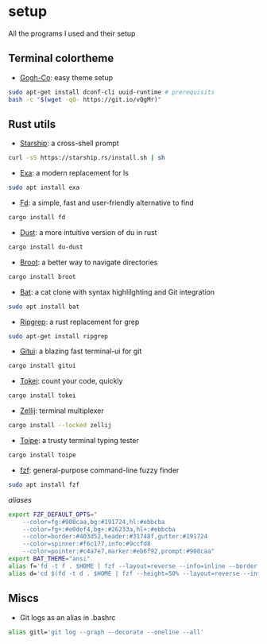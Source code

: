 # setup
All the programs I used and their setup

## Terminal colortheme
- [Gogh-Co](https://github.com/Gogh-Co/Gogh): easy theme setup
```bash
sudo apt-get install dconf-cli uuid-runtime # prerequisits
bash -c "$(wget -qO- https://git.io/vQgMr)"
```

## Rust utils
- [Starship](https://starship.rs/): a cross-shell prompt
```bash
curl -sS https://starship.rs/install.sh | sh
```
- [Exa](https://the.exa.website/): a modern replacement for ls
```bash
sudo apt install exa
```
- [Fd](https://github.com/sharkdp/fd): a simple, fast and user-friendly alternative to find
```bash
cargo install fd
```
- [Dust](https://github.com/bootandy/dust): a more intuitive version of du in rust
```bash
cargo install du-dust
```
- [Broot](https://github.com/Canop/broot): a better way to navigate directories
```bash
cargo install broot
```
- [Bat](https://github.com/sharkdp/bat): a cat clone with syntax highlilghting and Git integration
```bash
sudo apt install bat
```
- [Ripgrep](https://github.com/BurntSushi/ripgrep): a rust replacement for grep
```bash
sudo apt-get install ripgrep
```
- [Gitui](https://github.com/extrawurst/gitui): a blazing fast terminal-ui for git
```bash
cargo install gitui
```
- [Tokei](https://github.com/XAMPPRocky/tokei): count your code, quickly
```bash
cargo install tokei
```
- [Zellij](https://github.com/zellij-org/zellij): terminal multiplexer
```bash
cargo install --locked zellij
```
- [Toipe](https://github.com/Samyak2/toipe): a trusty terminal typing tester
```bash
cargo install toipe
```
- [fzf](https://github.com/junegunn/fzf): general-purpose command-line fuzzy finder
```bash
sudo apt install fzf
```
*aliases*
```bash
export FZF_DEFAULT_OPTS="
	--color=fg:#908caa,bg:#191724,hl:#ebbcba
	--color=fg+:#e0def4,bg+:#26233a,hl+:#ebbcba
	--color=border:#403d52,header:#31748f,gutter:#191724
	--color=spinner:#f6c177,info:#9ccfd8
	--color=pointer:#c4a7e7,marker:#eb6f92,prompt:#908caa"
export BAT_THEME="ansi"
alias f='fd -t f . $HOME | fzf --layout=reverse --info=inline --border --margin=1 --padding=1 --preview "batcat -n --color=always {}" | xargs -r nvim'
alias d='cd $(fd -t d . $HOME | fzf --height=50% --layout=reverse --info=inline --border --margin=1 --padding=1)'
```
## Miscs
- Git logs as an alias in .bashrc
```bash
alias gitl='git log --graph --decorate --oneline --all'
  ```
